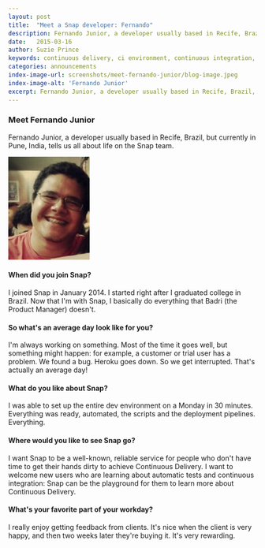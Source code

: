 ```yaml
---
layout: post
title:  "Meet a Snap developer: Fernando"
description: Fernando Junior, a developer usually based in Recife, Brazil, but currently in Pune, India, tells us all about life on the Snap team.
date:   2015-03-16
author: Suzie Prince
keywords: continuous delivery, ci environment, continuous integration, continuous deployment, continuous integration blog, snap ci
categories: announcements
index-image-url: screenshots/meet-fernando-junior/blog-image.jpeg
index-image-alt: 'Fernando Junior'
excerpt: Fernando Junior, a developer usually based in Recife, Brazil, but currently in Pune, India, tells us all about life on the Snap team.
---
```


### Meet Fernando Junior
Fernando Junior, a developer usually based in Recife, Brazil, but currently in Pune, India, tells us all about life on the Snap team.

<img src="/assets/images/screenshots/Fernando2.jpeg" class="image" width="165" height="209"/>

#### When did you join Snap?

I joined Snap in January 2014. I started right after I graduated college in Brazil. Now that I'm with Snap, I basically do everything that Badri (the Product Manager) doesn't.

#### So what's an average day look like for you?

I'm always working on something. Most of the time it goes well, but something might happen: for example, a customer or trial user has a problem. We found a bug. Heroku goes down. So we get interrupted. That's actually an average day!

#### What do you like about Snap?

I was able to set up the entire dev environment on a Monday in 30 minutes. Everything was ready, automated, the scripts and the deployment pipelines. Everything.

#### Where would you like to see Snap go?

I want Snap to be a well-known, reliable service for people who don't have time to get their hands dirty to achieve Continuous Delivery. I want to welcome new users who are learning about automatic tests and continuous integration: Snap can be the playground for them to learn more about Continuous Delivery.

#### What's your favorite part of your workday?

I really enjoy getting feedback from clients. It's nice when the client is very happy, and then two weeks later they're buying it. It's very rewarding.
